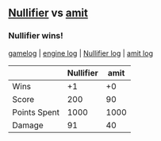 ## [Nullifier](<../../Nullifier/README.md>) vs [amit](<../../amit/README.md>)
### Nullifier wins!

[gamelog](<gamelog.json>) | [engine log](<engine>) | [Nullifier log](<Nullifier>) | [amit log](<amit>)

|              | Nullifier | amit |
| ------------ | --------- | ---- |
| Wins         |        +1 |   +0 |
| Score        |       200 |   90 |
| Points Spent |      1000 | 1000 |
| Damage       |        91 |   40 |
